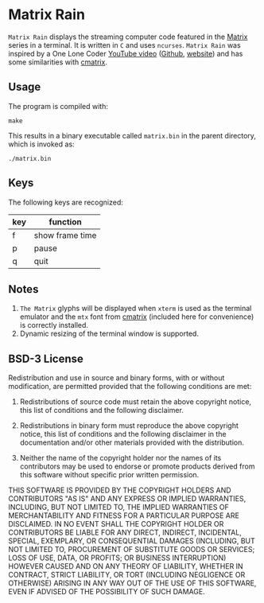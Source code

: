 # Matrix Rain

`Matrix Rain` displays the streaming computer code featured in the [Matrix](https://en.wikipedia.org/wiki/The_Matrix_(franchise)) series in a terminal. It is written in `C` and uses `ncurses`. `Matrix Rain` was inspired by a One Lone Coder [YouTube video](https://www.youtube.com/channel/UC-yuWVUplUJZvieEligKBkA) ([Github](https://github.com/OneLoneCoder/), [website](https://community.onelonecoder.com)) and has some similarities with [cmatrix](https://github.com/abishekvashok/cmatrix).

## Usage

The program is compiled with:

```shell
make
```

This results in a binary executable called `matrix.bin` in the parent directory, which is invoked as:

```shell
./matrix.bin
```

## Keys

The following keys are recognized:

key|function
---|--------
f|show frame time
p|pause
q|quit

## Notes

1. `The Matrix` glyphs will be displayed when `xterm` is used as the terminal emulator and the `mtx` font from [cmatrix](https://github.com/abishekvashok/cmatrix) (included here for convenience) is correctly installed.
2. Dynamic resizing of the terminal window is supported.

## BSD-3 License

Redistribution and use in source and binary forms, with or without modification, are permitted provided that the following conditions are met:

1. Redistributions of source code must retain the above copyright notice, this list of conditions and the following disclaimer.

2. Redistributions in binary form must reproduce the above copyright notice, this list of conditions and the following disclaimer in the documentation and/or other materials provided with the distribution.

3. Neither the name of the copyright holder nor the names of its contributors may be used to endorse or promote products derived from this software without specific prior written permission.

THIS SOFTWARE IS PROVIDED BY THE COPYRIGHT HOLDERS AND CONTRIBUTORS "AS IS" AND ANY EXPRESS OR IMPLIED WARRANTIES, INCLUDING, BUT NOT LIMITED TO, THE IMPLIED WARRANTIES OF MERCHANTABILITY AND FITNESS FOR A PARTICULAR PURPOSE ARE DISCLAIMED. IN NO EVENT SHALL THE COPYRIGHT HOLDER OR CONTRIBUTORS BE LIABLE FOR ANY DIRECT, INDIRECT, INCIDENTAL, SPECIAL, EXEMPLARY, OR CONSEQUENTIAL DAMAGES (INCLUDING, BUT NOT LIMITED TO, PROCUREMENT OF SUBSTITUTE GOODS OR SERVICES; LOSS OF USE, DATA, OR PROFITS; OR BUSINESS INTERRUPTION) HOWEVER CAUSED AND ON ANY THEORY OF LIABILITY, WHETHER IN CONTRACT, STRICT LIABILITY, OR TORT (INCLUDING NEGLIGENCE OR OTHERWISE) ARISING IN ANY WAY OUT OF THE USE OF THIS SOFTWARE, EVEN IF ADVISED OF THE POSSIBILITY OF SUCH DAMAGE.

